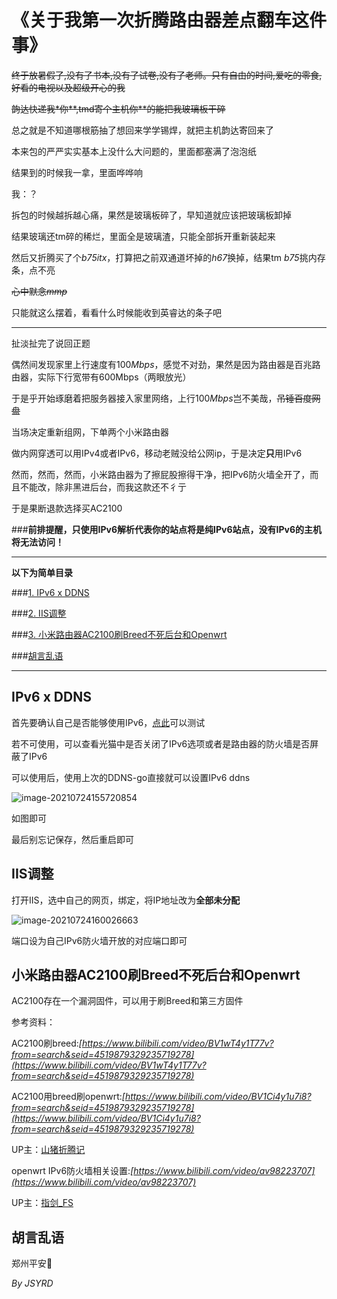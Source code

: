 《关于我第一次折腾路由器差点翻车这件事》
========

~~终于放暑假了,没有了书本,没有了试卷,没有了老师。只有自由的时间,爱吃的零食,好看的电视以及超级开心的我~~

~~韵达快递我\*你\*\*,tmd寄个主机你\*\*的能把我玻璃板干碎~~

总之就是不知道哪根筋抽了想回来学学锡焊，就把主机韵达寄回来了

本来包的严严实实基本上没什么大问题的，里面都塞满了泡泡纸

结果到的时候我一拿，里面哗哗响

我：？

拆包的时候越拆越心痛，果然是玻璃板碎了，早知道就应该把玻璃板卸掉

结果玻璃还tm碎的稀烂，里面全是玻璃渣，只能全部拆开重新装起来

然后又折腾买了个*b75itx*，打算把之前双通道坏掉的*h67*换掉，结果tm *b75*挑内存条，点不亮

~~心中默念*mmp*~~

只能就这么摆着，看看什么时候能收到英睿达的条子吧



-----



扯淡扯完了说回正题

偶然间发现家里上行速度有100*Mbps*，感觉不对劲，果然是因为路由器是百兆路由器，实际下行宽带有600Mbps（两眼放光）

于是乎开始琢磨着把服务器接入家里网络，上行100*Mbps*岂不美哉，~~吊锤百度网盘~~

当场决定重新组网，下单两个小米路由器

做内网穿透可以用IPv4或者IPv6，移动老贼没给公网ip，于是决定**只**用IPv6

然而，然而，然而，小米路由器为了擦屁股擦得干净，把IPv6防火墙全开了，而且不能改，除非黑进后台，而我这款还不彳亍

于是果断退款选择买AC2100

###**前排提醒，只使用IPv6解析代表你的站点将是纯IPv6站点，没有IPv6的主机将无法访问！**



---------
**以下为简单目录**

###[1. IPv6 x DDNS](#1.1)

###[2. IIS调整](#1.2)

###[3. 小米路由器AC2100刷Breed不死后台和Openwrt](#1.3)

###[胡言乱语](#1.5)



------



<h2 id='1.1'>IPv6 x DDNS</h2>

首先要确认自己是否能够使用IPv6，[点此](https://www.test-ipv6.com/)可以测试

若不可使用，可以查看光猫中是否关闭了IPv6选项或者是路由器的防火墙是否屏蔽了IPv6

可以使用后，使用上次的DDNS-go直接就可以设置IPv6 ddns

![image-20210724155720854](https://www.feipa.top/MBlogs/pics/image-20210724155720854.png)

如图即可

最后别忘记保存，然后重启即可




<h2 id='1.2'>IIS调整</h2>

打开IIS，选中自己的网页，绑定，将IP地址改为**全部未分配**

![image-20210724160026663](https://www.feipa.top/MBlogs/pics/image-20210724160026663.png)

端口设为自己IPv6防火墙开放的对应端口即可




<h2 id='1.3'>小米路由器AC2100刷Breed不死后台和Openwrt</h2>

AC2100存在一个漏洞固件，可以用于刷Breed和第三方固件

参考资料：

AC2100刷breed:*[https://www.bilibili.com/video/BV1wT4y1T77v?from=search&seid=4519879329235719278](https://www.bilibili.com/video/BV1wT4y1T77v?from=search&seid=4519879329235719278)*

AC2100用breed刷openwrt:*[https://www.bilibili.com/video/BV1Ci4y1u7i8?from=search&seid=4519879329235719278](https://www.bilibili.com/video/BV1Ci4y1u7i8?from=search&seid=4519879329235719278)*

UP主：[山猪折腾记](https://space.bilibili.com/294169422)

openwrt IPv6防火墙相关设置:*[https://www.bilibili.com/video/av98223707](https://www.bilibili.com/video/av98223707)*

UP主：[指剑_FS](https://space.bilibili.com/384089037)




<h2 id='1.4'>胡言乱语</h2>

郑州平安🙏



*By JSYRD*

